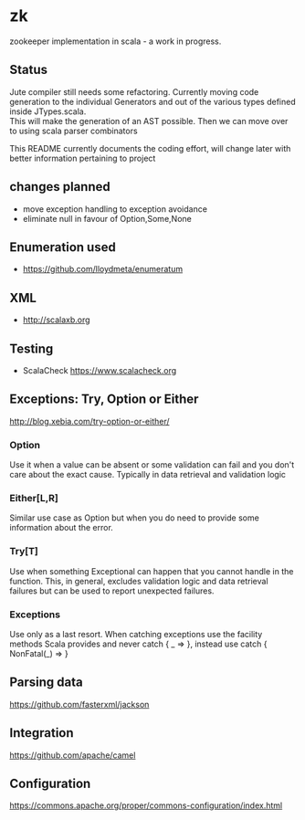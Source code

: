 # zk
zookeeper implementation in scala - a work in progress.

## Status
Jute compiler still needs some refactoring.
Currently moving code generation to the individual Generators and out of the various types defined inside JTypes.scala.  
This will make the generation of an AST possible.  Then we can move over to using scala parser combinators

This README currently documents the coding effort, will change later with better information pertaining to project

## changes planned
* move exception handling to exception avoidance
* eliminate null in favour of Option,Some,None

## Enumeration used
* https://github.com/lloydmeta/enumeratum

## XML
* http://scalaxb.org

## Testing
* ScalaCheck https://www.scalacheck.org

## Exceptions: Try, Option or Either
http://blog.xebia.com/try-option-or-either/

### Option
Use it when a value can be absent or some validation can fail and you don't care about the exact cause. Typically in data retrieval and validation logic

### Either[L,R]
Similar use case as Option but when you do need to provide some information about the error.

### Try[T]
Use when something Exceptional can happen that you cannot handle in the function. This, in general, excludes validation logic and data retrieval failures but can be used to report unexpected failures.

### Exceptions
Use only as a last resort. When catching exceptions use the facility methods Scala provides and never catch { _ => }, instead use catch { NonFatal(_) => }

## Parsing data
https://github.com/fasterxml/jackson

## Integration
https://github.com/apache/camel

## Configuration
https://commons.apache.org/proper/commons-configuration/index.html

